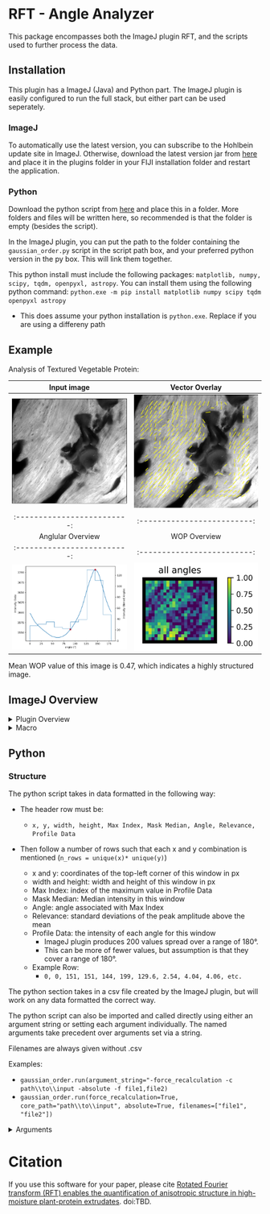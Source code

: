 # RFT - Angle Analyzer

This package encompasses both the ImageJ plugin RFT, and the scripts used to further process the data.

## Installation

This plugin has a ImageJ (Java) and Python part. The ImageJ plugin is easily configured to run the full stack, but either part can be used seperately.

### ImageJ
To automatically use the latest version, you can subscribe to the Hohlbein update site in ImageJ.
Otherwise, download the latest version jar from [here](https://github.com/HohlbeinLab/AnalyseDirectionality/releases) and place it in the plugins folder in your FIJI installation folder and restart the application.

### Python

Download the python script from [here](https://github.com/HohlbeinLab/AnalyseDirectionality/releases) and place this in a folder. More folders and files will be written here, so recommended is that the folder is empty (besides the script).

In the ImageJ plugin, you can put the path to the folder containing the `gaussian_order.py` script in the script path box, and your preferred python version in the py box. This will link them together.

This python install must include the following packages: `matplotlib, numpy, scipy, tqdm, openpyxl, astropy`.
You can install them using the following python command: `python.exe -m pip install matplotlib numpy scipy tqdm openpyxl astropy`

 - This does assume your python installation is `python.exe`. Replace if you are using a differeny path

## Example

Analysis of Textured Vegetable Protein:

|Input image          |  Vector Overlay|
|:-------------------------:|:-------------------------:|
|![TVP](image-1.png) |  ![TVP-vectors](image-3.png)|
|:-------------------------:|:-------------------------:|
|Anglular Overview | WOP Overview|
|:-------------------------: | :-------------------------:|
|![Angular Overview](image-4.png) | ![WOP Overview](image-5.png)|

Mean WOP value of this image is 0.47, which indicates a highly structured image.

## ImageJ Overview
<details>
<summary>Plugin Overview</summary>
<br>
To use the plugin, open an image and click Plugins > RFT > Analyze Angles
This opens the following window:

![img.png](img.png)

It contains the following tabs/settings:
1. Processing Tab: Contains settings related to analysis of current images
2. Settings Tab: Contains various paths and settings that need little changing
3. Help Tab: Contains detailed information, similar to this readme.
4. Credits Tab: Contains link to paper, GitHub, etc.
5. Processing Settings:
   1. Processing Window: window size used for analysis in px.
   2. Overlap: How much does each window overlap in x- and y-axis (fractional 0-1).
   3. Buffer: Distance from the top and left edge to start in px.
   4. Run Python toggle: When you press Run, execute the python part automatically
        - Requires the Python block to be filled in the Settings Tab
   5. Run: Run RFT and python if enabled
   6. Save Data: After running, save the data to a CSV
       - Requires the Save block to be filled in the Settings Tab
   7. Save the Data and Run the python backend. 
      - Requires the Save and Python block to be filled in the Settings Tab
6. Vector Field Settings:
   1. Vector Length: Relative length of the shown vectors
   2. Vector Width: Width of the shown vectors in px
   3. Overlay: Toggle showing the vector overlay
7. Cutoffs Settings: Cutoffs to show or hide a vector in the vector overlay
   1. Std Cutoff: How many standard deviations does the peak intensity of an angle need to be 
   2. Intensity Cutoff: Fraction of max intensity a region need to be
8. Scan Settings: Run processing in a range of window sizes. Saves, and requires Save path set.
   1. Window Start: Start in px
   2. Window Step: Steps in px
   3. Window End: End in px
   4. Window Size Scan: Perform the scan using the Buffer and overlap set in 5.
9. Settings
   1. Save Path: Path to save all intermediate CSV's to
      - Will create an folder called inputs here, and put CSV's into it. A pickle and results folder will also be made to put python results into.
      - Save format is: path\\file_name
   2. Python Path: Python instance to use. Generally can use 'py' or 'python' here.
      - Requires the following packages to be installed 'matplotlib, numpy, scipy, tqdm, openpyxl, astropy'
      - Install using `python.exe -m pip install matplotlib numpy scipy tqdm openpyxl astropy`
   3. Script path: Folder where the python script `gaussian_order.py` is located
   4. Show Graph: This will show all graphs in matplotlib window. Warning: they are not scaled to monitor, so will be big window.
   5. Python Parameters: Additional parameters to pass to `gaussian_order.py`. See Python section for these.

</details>

<details>
<summary>Macro</summary>
<br>
The plugin can be run from a macro using the following syntax:

```
run("Analyze Angles", "buffer=0 window=101 overlap=0.75 path='path\\to\\folder with spaces'");
```
or to run on a folder with python automatically
```
input = "path\\to\\folder";

setBatchMode(true);
list = getFileList(input);
for (i = 0; i < list.length; i++){
		open(input + list[i]);
		if (nImages>=1) {
	        run("Analyze Angles", "buffer=0 window=350 overlap=0.25 save_path='save\\path' python_path='py' script_path='path\\to\\script' run_python=True");
			close();
		}
}
setBatchMode(false);
```



All arguments follow the format of `keyword=value` using the period as the separator. When a path contains spaces, use single quote ticks to ensure the proper path is captured.

Note that when using macro mode, the program will always save, and thus `save_path` is required.

The arguments and their defaults are as follows:
 - buffer: 0
 - window: 50
 - cutoff: 2.0
 - overlap: 0.75
 - intensity_cutoff: 0.2
 - start: 50
 - end: 300
 - step: 50
 - scanning_range: False
 - vector_overlay: off
 - vector_length: 1
 - vector_width: 3
 - save_path: null
 - python_path: null
 - python_arguments: null
   - Format: `python_arguments='-single_threaded -filter_edges 1'`
   - See python section for details
 - show_graphs: False
 - run_python: False

</details>

## Python

### Structure

The python script takes in data formatted in the following way:
 - The header row must be:
      - `x, y, width, height, Max Index, Mask Median, Angle, Relevance, Profile Data`
- Then follow a number of rows such that each x and y combination is mentioned (`n_rows = unique(x)* unique(y)`)

   - x and y: coordinates of the top-left corner of this window in px
   - width and height: width and height of this window in px
   - Max Index: index of the maximum value in Profile Data
   - Mask Median: Median intensity in this window
   - Angle: angle associated with Max Index
   - Relevance: standard deviations of the peak amplitude above the mean
   - Profile Data: the intensity of each angle for this window
      - ImageJ plugin produces 200 values spread over a range of 180°.
      - This can be more of fewer values, but assumption is that they cover a range of 180°.
   - Example Row:
      - `0, 0, 151, 151, 144, 199, 129.6, 2.54, 4.04, 4.06, etc.`


The python section takes in a csv file created by the ImageJ plugin, but will work on any data formatted the correct way.

The python script can also be imported and called directly using either an argument string or setting each argument individually. The named arguments take precedent over arguments set via a string.

Filenames are always given without .csv

Examples:
- `gaussian_order.run(argument_string="-force_recalculation -c path\\to\\input -absolute -f file1,file2)`
- `gaussian_order.run(force_recalculation=True, core_path="path\\to\\input", absolute=True, filenames=["file1", "file2"])`
<details>
<summary>Arguments</summary>

 - match_angle: How far apart angles must be to be considered separate.
   - Angles closer than this will be clustered together
 - max_neighbourhood: Maximum region to calculate the WOP for.
   - Will continue until either this value is reached or the maximum size the image allows
 - filter_edges: How many windows to leave out on each edge
 - prominence: Percentage of max value above mimum that a peak must have (0-1)
 - min_peak_width: minimum width a peak must have in degrees
 - min_distance: minimum distance between peaks in degrees
 - singlethreaded: Run software in singlethreaded mode. 
   - Some users have reported issue using multiprocessing modes, so this disables that. Will be slower for large data sets.
 - image_format: Image format that matplotlib will save graphs in, e.g. png, svg
 - testing: Will enable testing mode and display detailed fit information for a single window.
   - Enter an integer, e.g. 1 or 2, to display that window and stop analysis then
 - seed: A custom seed to set rng. By default it is initialised with the same seed
 - show_graph: Shows the graphs generated. Will always save them.
 - all_angles: calculate the WOP on individual angles alongside the collective of angles. Together with the match_angle can allow one to analyse the distribution within clusters of angles and filter out unwanted angles.
  - no_recalculation: Store the data in a pickle file and reload if analysis is done again. Useful when analysing the same file multiple times or changing the pipeline after fitting.
      - The unique identifier is the filename, which includes window size, but not overlap.
- core_path: The folder to use as input. 
   - If absolute mode is turned on, will look at this filepath, otherwise, it will look in the script folder and append `\\input\\<core_path>`
- filenames: A comma-separated list of all the filenames to analyse. can also be set to `all` to recursively analyse each folder in `core_path`


</details>

# Citation
If you use this software for your paper, please cite [Rotated Fourier transform (RFT) enables the quantification of anisotropic structure in high-moisture plant-protein extrudates](). doi:TBD.

